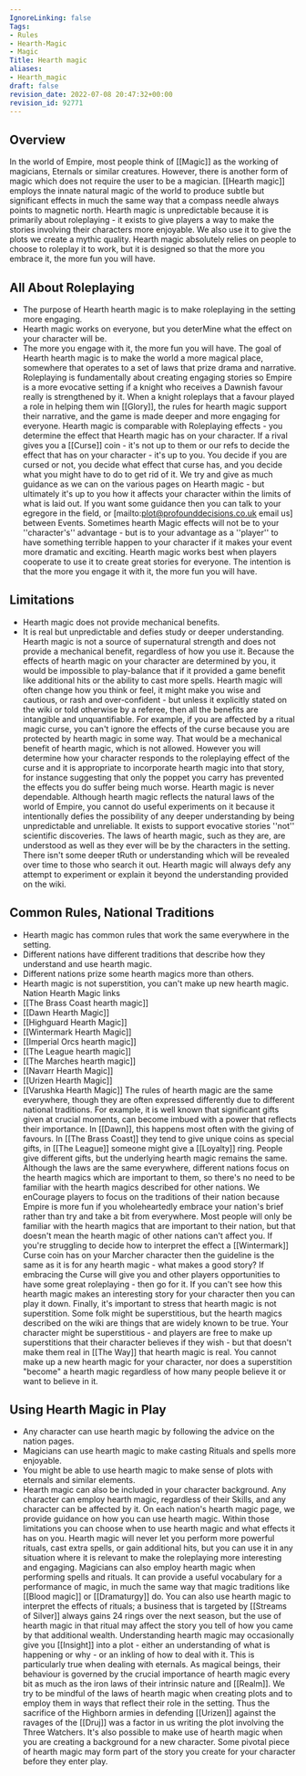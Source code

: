 ```yaml
---
IgnoreLinking: false
Tags:
- Rules
- Hearth-Magic
- Magic
Title: Hearth magic
aliases:
- Hearth_magic
draft: false
revision_date: 2022-07-08 20:47:32+00:00
revision_id: 92771
---
```


## Overview
In the world of Empire, most people think of [[Magic]] as the working of magicians, Eternals or similar creatures. However, there is another form of magic which does not require the user to be a magician. [[Hearth magic]] employs the innate natural magic of the world to produce subtle but significant effects in much the same way that a compass needle always points to magnetic north.
Hearth magic is unpredictable because it is primarily about roleplaying - it exists to give players a way to make the stories involving their characters more enjoyable. We also use it to give the plots we create a mythic quality. Hearth magic absolutely relies on people to choose to roleplay it to work, but it is designed so that the more you embrace it, the more fun you will have.
## All About Roleplaying
* The purpose of Hearth hearth magic is to make roleplaying in the setting more engaging.
* Hearth magic works on everyone, but you deterMine what the effect on your character will be.
* The more you engage with it, the more fun you will have.
The goal of Hearth hearth magic is to make the world a more magical place, somewhere that operates to a set of laws that prize drama and narrative. Roleplaying is fundamentally about creating engaging stories so Empire is a more evocative setting if a knight who receives a Dawnish favour really is strengthened by it. When a knight roleplays that a favour played a role in helping them win [[Glory]], the rules for hearth magic support their narrative, and the game is made deeper and more engaging for everyone.
Hearth magic is comparable with Roleplaying effects - you determine the effect that Hearth magic has on your character. If a rival gives you a [[Curse]] coin - it's not up to them or our refs to decide the effect that has on your character - it's up to you. You decide if you are cursed or not, you decide what effect that curse has, and you decide what you might have to do to get rid of it. We try and give as much guidance as we can on the various pages on Hearth magic - but ultimately it's up to you how it affects your character within the limits of what is laid out. If you want some guidance then you can talk to your egregore in the field, or [mailto:plot@profounddecisions.co.uk email us] between Events.
Sometimes hearth Magic effects will not be to your ''character's'' advantage - but is to your advantage as a ''player'' to have something terrible happen to your character if it makes your event more dramatic and exciting. Hearth magic works best when players cooperate to use it to create great stories for everyone. The intention is that the more you engage it with it, the more fun you will have.
## Limitations
* Hearth magic does not provide mechanical benefits.
* It is real but unpredictable and defies study or deeper understanding.
Hearth magic is not a source of supernatural strength and does not provide a mechanical benefit, regardless of how you use it. Because the effects of hearth magic on your character are determined by you, it would be impossible to play-balance that if it provided a game benefit like additional hits or the ability to cast more spells. Hearth magic will often change how you think or feel, it might make you wise and cautious, or rash and over-confident - but unless it explicitly stated on the wiki or told otherwise by a referee, then all the benefits are intangible and unquantifiable.
For example, if you are affected by a ritual magic curse, you can't ignore the effects of the curse because you are protected by hearth magic in some way. That would be a mechanical benefit of hearth magic, which is not allowed. However you will determine how your character responds to the roleplaying effect of the curse and it is appropriate to incorporate hearth magic into that story, for instance suggesting that only the poppet you carry has prevented the effects you do suffer being much worse.
Hearth magic is never dependable. Although hearth magic reflects the natural laws of the world of Empire, you cannot do useful experiments on it because it intentionally defies the possibility of any deeper understanding by being unpredictable and unreliable. It exists to support evocative stories ''not'' scientific discoveries. The laws of hearth magic, such as they are, are understood as well as they ever will be by the characters in the setting. There isn't some deeper tRuth or understanding which will be revealed over time to those who search it out. Hearth magic will always defy any attempt to experiment or explain it beyond the understanding provided on the wiki.
## Common Rules, National Traditions
* Hearth magic has common rules that work the same everywhere in the setting.
* Different nations have different traditions that describe how they understand and use hearth magic.
* Different nations prize some hearth magics more than others.
* Hearth magic is not superstition, you can't make up new hearth magic.
Nation Hearth Magic links
* [[The Brass Coast hearth magic]]
* [[Dawn Hearth Magic]]
* [[Highguard Hearth Magic]]
* [[Wintermark Hearth Magic]]
* [[Imperial Orcs hearth magic]]
* [[The League hearth magic]]
* [[The Marches hearth magic]]
* [[Navarr Hearth Magic]]
* [[Urizen Hearth Magic]]
* [[Varushka Hearth Magic]]
The rules of hearth magic are the same everywhere, though they are often expressed differently due to different national traditions. For example, it is well known that significant gifts given at crucial moments, can become imbued with a power that reflects their importance. In [[Dawn]], this happens most often with the giving of favours. In [[The Brass Coast]] they tend to give unique coins as special gifts, in [[The League]] someone might give a [[Loyalty]] ring. People give different gifts, but the underlying hearth magic remains the same.
Although the laws are the same everywhere, different nations focus on the hearth magics which are important to them, so there's no need to be familiar with the hearth magics described for other nations. We enCourage players to focus on the traditions of their nation because Empire is more fun if you wholeheartedly embrace your nation's brief rather than try and take a bit from everywhere. 
Most people will only be familiar with the hearth magics that are important to their nation, but that doesn't mean the hearth magic of other nations can't affect you. If you're struggling to decide how to interpret the effect a [[Wintermark]] Curse coin has on your Marcher character then the guideline is the same as it is for any hearth magic - what makes a good story? If embracing the Curse will give you and other players opportunities to have some great roleplaying - then go for it. If you can't see how this hearth magic makes an interesting story for your character then you can play it down.
Finally, it's important to stress that hearth magic is not superstition.  Some folk might be superstitious, but the hearth magics described on the wiki are things that are widely known to be true. Your character might be superstitious - and players are free to make up superstitions that their character believes if they wish - but that doesn't make them real in [[The Way]] that hearth magic is real. You cannot make up a new hearth magic for your character, nor does a superstition "become" a hearth magic regardless of how many people believe it or want to believe in it.
## Using Hearth Magic in Play
* Any character can use hearth magic by following the advice on the nation pages.
* Magicians can use hearth magic to make casting Rituals and spells more enjoyable.
* You might be able to use hearth magic to make sense of plots with eternals and similar elements.
* Hearth magic can also be included in your character background.
Any character can employ hearth magic, regardless of their Skills, and any character can be affected by it. On each nation's hearth magic page, we provide guidance on how you can use hearth magic. Within those limitations you can choose when to use hearth magic and what effects it has on you. Hearth magic will never let you perform more powerful rituals, cast extra spells, or gain additional hits, but you can use it in any situation where it is relevant to make the roleplaying more interesting and engaging.
Magicians can also employ hearth magic when performing spells and rituals. It can provide a useful vocabulary for a performance of magic, in much the same way that magic traditions like [[Blood magic]] or [[Dramaturgy]] do. You can also use hearth magic to interpret the effects of rituals; a business that is targeted by [[Streams of Silver]] always gains 24 rings over the next season, but the use of hearth magic in that ritual may affect the story you tell of how you came by that additional wealth. 
Understanding hearth magic may occasionally give you [[Insight]] into a plot - either an understanding of what is happening or why - or an inkling of how to deal with it. This is particularly true when dealing with eternals. As magical beings, their behaviour is governed by the crucial importance of hearth magic every bit as much as the iron laws of their intrinsic nature and [[Realm]]. We try to be mindful of the laws of hearth magic when creating plots and to employ them in ways that reflect their role in the setting. Thus the sacrifice of the Highborn armies in defending [[Urizen]] against the ravages of the [[Druj]] was a factor in us writing the plot involving the Three Watchers. 
It's also possible to make use of hearth magic when you are creating a background for a new character. Some pivotal piece of hearth magic may form part of the story you create for your character before they enter play.